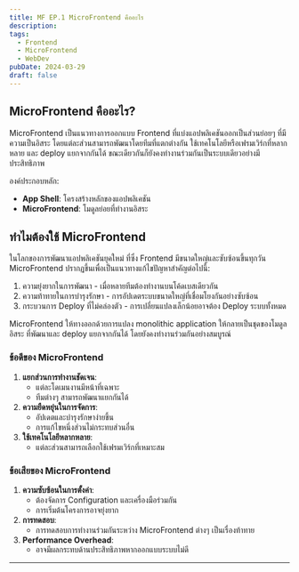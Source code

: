 ```yaml
---
title: MF EP.1 MicroFrontend คืออะไร
description:
tags:
  - Frontend
  - MicroFrontend
  - WebDev
pubDate: 2024-03-29
draft: false
---
```


## MicroFrontend คืออะไร?

MicroFrontend เป็นแนวทางการออกแบบ Frontend ที่แบ่งแอปพลิเคชันออกเป็นส่วนย่อยๆ ที่มีความเป็นอิสระ โดยแต่ละส่วนสามารถพัฒนาโดยทีมที่แตกต่างกัน ใช้เทคโนโลยีหรือเฟรมเวิร์กที่หลากหลาย และ deploy แยกจากกันได้ ขณะเดียวกันก็ยังคงทำงานร่วมกันเป็นระบบเดียวอย่างมีประสิทธิภาพ

องค์ประกอบหลัก:

- **App Shell**: โครงสร้างหลักของแอปพลิเคชัน
- **MicroFrontend**: โมดูลย่อยที่ทำงานอิสระ

## ทำไมต้องใช้ MicroFrontend

ในโลกของการพัฒนาแอปพลิเคชันยุคใหม่ ที่ซึ่ง Frontend มีขนาดใหญ่และซับซ้อนขึ้นทุกวัน MicroFrontend ปรากฏขึ้นเพื่อเป็นแนวทางแก้ไขปัญหาสำคัญต่อไปนี้:

1. ความยุ่งยากในการพัฒนา - เมื่อหลายทีมต้องทำงานบนโค้ดเบสเดียวกัน
2. ความท้าทายในการบำรุงรักษา - การอัปเดตระบบขนาดใหญ่ที่เชื่อมโยงกันอย่างซับซ้อน
3. กระบวนการ Deploy ที่ไม่คล่องตัว - การเปลี่ยนแปลงเล็กน้อยอาจต้อง Deploy ระบบทั้งหมด

MicroFrontend ให้ทางออกด้วยการแปลง monolithic application ให้กลายเป็นชุดของโมดูลอิสระ ที่พัฒนาและ deploy แยกจากกันได้ โดยยังคงทำงานร่วมกันอย่างสมบูรณ์

### ข้อดีของ MicroFrontend

1. **แยกส่วนการทำงานชัดเจน**:
   - แต่ละโดเมนงานมีหน้าที่เฉพาะ
   - ทีมต่างๆ สามารถพัฒนาแยกกันได้
2. **ความยืดหยุ่นในการจัดการ**:
   - อัปเดตและบำรุงรักษาง่ายขึ้น
   - การแก้ไขหนึ่งส่วนไม่กระทบส่วนอื่น
3. **ใช้เทคโนโลยีหลากหลาย**:
   - แต่ละส่วนสามารถเลือกใช้เฟรมเวิร์กที่เหมาะสม

### ข้อเสียของ MicroFrontend

1. **ความซับซ้อนในการตั้งค่า**:
   - ต้องจัดการ Configuration และเครื่องมือร่วมกัน
   - การเริ่มต้นโครงการอาจยุ่งยาก
2. **การทดสอบ**:
   - การทดสอบการทำงานร่วมกันระหว่าง MicroFrontend ต่างๆ เป็นเรื่องท้าทาย
3. **Performance Overhead**:
   - อาจมีผลกระทบด้านประสิทธิภาพหากออกแบบระบบไม่ดี

---
